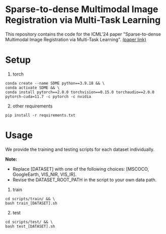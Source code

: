 # Sparse-to-dense Multimodal Image Registration via Multi-Task Learning
This repository contains the code for the ICML'24 paper "Sparse-to-dense Multimodal Image Registration via Multi-Task Learning". [(paper link)](https://openreview.net/pdf?id=q0vILV7zAw)

# Setup
1. torch
```
conda create --name SDME python==3.9.18 && \
conda activate SDME && \
conda install pytorch==2.0.0 torchvision==0.15.0 torchaudio==2.0.0 pytorch-cuda=11.7 -c pytorch -c nvidia
```
2. other requirements
```
pip install -r requirements.txt
```

# Usage
We provide the training and testing scripts for each dataset individually.

**Note:**
 - Replace [DATASET] with one of the following choices: [MSCOCO, GoogleEarth, VIS_NIR, VIS_IR].
 - Revise the DATASET_ROOT_PATH in the script to your own data path. 

1. train
```
cd scripts/train/ && \
bash train_[DATASET].sh 
```
2. test
```
cd scripts/test/ && \
bash test_[DATASET].sh 
```
